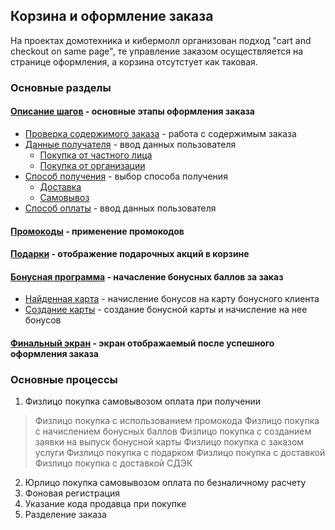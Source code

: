 ## Корзина и оформление заказа
На проектах домотехника и кибермолл организован подход "cart and checkout on same page", те управление заказом осуществляется на странице оформления, а корзина отсутстует как таковая.
### Основные разделы
#### [Описание шагов](steps/) - основные этапы оформления заказа
* [Проверка содержимого заказа](steps/order-list/) - работа с содержимым заказа
* [Данные получателя](steps/user-info/) - ввод данных пользователя
	* [Покупка от частного лица](steps/user-info/personal/)
	* [Покупка от организации](steps/user-info/company/)
* [Способ получения](steps/getting/) - выбор способа получения
	* [Доставка](steps/getting/delivery/)
	* [Самовывоз](steps/getting/pickup/)
* [Способ оплаты](steps/payment/) - ввод данных пользователя
#### [Промокоды](promocodes/) - применение промокодов
#### [Подарки](gifts/) - отображение подарочных акций в корзине
#### [Бонусная программа](bonus/) - начасление бонусных баллов за заказ
* [Найденная карта](bonus/card-info.md/) - начисление бонусов на карту бонусного клиента
* [Создание карты](bonus/card-info.md) - создание бонусной карты и начисление на нее бонусов
#### [Финальный экран](final/) - экран отображаемый после успешного оформления заказа

### Основные процессы
1.	Физлицо покупка самовывозом оплата при получении
>	Физлицо покупка с использованием промокода
>	Физлицо покупка с начислением бонусных баллов
>	Физлицо покупка с созданием заявки на выпуск бонусной карты
>	Физлицо покупка c заказом услуги
>	Физлицо покупка с подарком
>	Физлицо покупка с доставкой 
>	Физлицо покупка с доставкой СДЭК
2.	Юрлицо покупка самовывозом оплата по безналичному расчету
3.	Фоновая регистрация
4.	Указание кода продавца при покупке
5.	Разделение заказа






